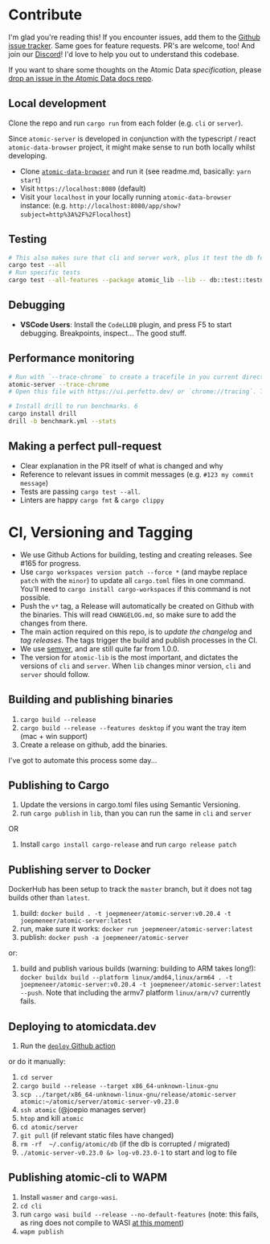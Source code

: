 # Contribute

I'm glad you're reading this!
If you encounter issues, add them to the [Github issue tracker](https://github.com/joepio/atomic-data-rust/issues).
Same goes for feature requests.
PR's are welcome, too!
And join our [Discord](https://discord.gg/a72Rv2P)!
I'd love to help you out to understand this codebase.

If you want to share some thoughts on the Atomic Data _specification_, please [drop an issue in the Atomic Data docs repo](https://github.com/ontola/atomic-data/issues).

## Local development

Clone the repo and run `cargo run` from each folder (e.g. `cli` or `server`).

Since `atomic-server` is developed in conjunction with the typescript / react `atomic-data-browser` project, it might make sense to run both locally whilst developing.

- Clone [`atomic-data-browser`](https://github.com/joepio/atomic-data-browser) and run it (see readme.md, basically: `yarn start`)
- Visit `https://localhost:8080` (default)
- Visit your `localhost` in your locally running `atomic-data-browser` instance: (e.g. `http://localhost:8080/app/show?subject=http%3A%2F%2Flocalhost`)

## Testing

```sh
# This also makes sure that cli and server work, plus it test the db feature
cargo test --all
# Run specific tests
cargo test --all-features --package atomic_lib --lib -- db::test::testname
```

## Debugging

- **VSCode Users**: Install the `CodeLLDB` plugin, and press F5 to start debugging. Breakpoints, inspect... The good stuff.

## Performance monitoring

```sh
# Run with `--trace-chrome` to create a tracefile in you current directory
atomic-server --trace-chrome
# Open this file with https://ui.perfetto.dev/ or `chrome://tracing`. This will show you a flamegraph.

# Install drill to run benchmarks. 6
cargo install drill
drill -b benchmark.yml --stats
```

## Making a perfect pull-request

- Clear explanation in the PR itself of what is changed and why
- Reference to relevant issues in commit messages (e.g. `#123 my commit message`)
- Tests are passing `cargo test --all`.
- Linters are happy `cargo fmt` & `cargo clippy`

# CI, Versioning and Tagging

- We use Github Actions for building, testing and creating releases. See #165 for progress.
- Use `cargo workspaces version patch --force *` (and maybe replace `patch` with the `minor`) to update all `cargo.toml` files in one command. You'll need to `cargo install cargo-workspaces` if this command is not possible.
- Push the `v*` tag, a Release will automatically be created on Github with the binaries. This will read `CHANGELOG.md`, so make sure to add the changes from there.
- The main action required on this repo, is to _update the changelog_ and _tag releases_. The tags trigger the build and publish processes in the CI.
- We use [semver](https://semver.org/), and are still quite far from 1.0.0.
- The version for `atomic-lib` is the most important, and dictates the versions of `cli` and `server`. When `lib` changes minor version, `cli` and `server` should follow.

## Building and publishing binaries

1. `cargo build --release`
1. `cargo build --release --features desktop` if you want the tray item (mac + win support)
1. Create a release on github, add the binaries.

I've got to automate this process some day...

## Publishing to Cargo

1. Update the versions in cargo.toml files using Semantic Versioning.
1. run `cargo publish` in `lib`, than you can run the same in `cli` and `server`

OR

1. Install `cargo install cargo-release` and run `cargo release patch`

## Publishing server to Docker

DockerHub has been setup to track the `master` branch, but it does not tag builds other than `latest`.

1. build: `docker build . -t joepmeneer/atomic-server:v0.20.4 -t joepmeneer/atomic-server:latest`
1. run, make sure it works: `docker run joepmeneer/atomic-server:latest`
1. publish: `docker push -a joepmeneer/atomic-server`

or:

1. build and publish various builds (warning: building to ARM takes long!): `docker buildx build --platform linux/amd64,linux/arm64 . -t joepmeneer/atomic-server:v0.20.4 -t joepmeneer/atomic-server:latest --push`. Note that including the armv7 platform `linux/arm/v7` currently fails.

## Deploying to atomicdata.dev

1. Run the [`deploy` Github action](https://github.com/joepio/atomic-data-rust/actions/workflows/deployment.yml)

or do it manually:

1. `cd server`
1. `cargo build --release --target x86_64-unknown-linux-gnu`
1. `scp ../target/x86_64-unknown-linux-gnu/release/atomic-server atomic:~/atomic/server/atomic-server-v0.23.0`
1. `ssh atomic` (@joepio manages server)
1. `htop` and kill `atomic`
1. `cd atomic/server`
1. `git pull` (if relevant static files have changed)
1. `rm -rf  ~/.config/atomic/db` (if the db is corrupted / migrated)
1. `./atomic-server-v0.23.0 &> log-v0.23.0-1` to start and log to file

## Publishing atomic-cli to WAPM

1. Install `wasmer` and `cargo-wasi`.
1. `cd cli`
1. run `cargo wasi build --release --no-default-features` (note: this fails, as ring does not compile to WASI [at this moment](https://github.com/briansmith/ring/issues/1043))
1. `wapm publish`
